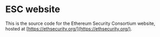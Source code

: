 # ESC website

This is the source code for the Ethereum Security Consortium website, hosted at
[https://ethsecurity.org/](https://ethsecurity.org/).
